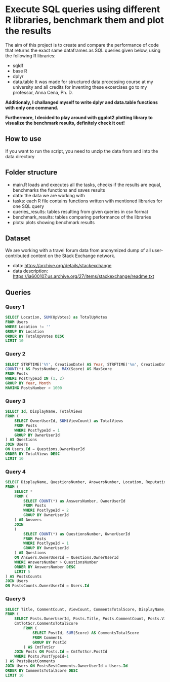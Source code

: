 # Execute SQL queries using different R libraries, benchmark them and plot the results

The aim of this project is to create and compare the performance of code that returns the exact same dataframes as SQL queries given below, using the following R libraries:
- sqldf
- base R
- dplyr
- data.table
It was made for structured data processing course at my university and all credits for inventing these excercises go to my professor, Anna Cena, Ph. D.

**Additionaly, I challanged myself to write dplyr and data.table functions with only one command.**

**Furthermore, I decided to play around with ggplot2 plotting library to visualize the benchmark results, definitely check it out!**

## How to use
If you want to run the script, you need to unzip the data from and into the data directory

## Folder structure
- main.R loads and executes all the tasks, checks if the results are equal, benchmarks the functions and saves results
- data: the data we are working with
- tasks: each R file contains functions written with mentioned libraries for one SQL query
- queries_results: tables resulting from given queries in csv format
- benchmark_results: tables comparing performance of the libraries
- plots: plots showing benchmark results 

## Dataset
We are working with a travel forum data from anonymized dump of all user-contributed content on the Stack Exchange network.
- data: https://archive.org/details/stackexchange
- data description: https://ia600107.us.archive.org/27/items/stackexchange/readme.txt

## Queries
### Query 1
```SQL
SELECT Location, SUM(UpVotes) as TotalUpVotes
FROM Users
WHERE Location != ''
GROUP BY Location
ORDER BY TotalUpVotes DESC
LIMIT 10 
```
### Query 2
```SQL
SELECT STRFTIME('%Y', CreationDate) AS Year, STRFTIME('%m', CreationDate) AS Month,
COUNT(*) AS PostsNumber, MAX(Score) AS MaxScore
FROM Posts
WHERE PostTypeId IN (1, 2)
GROUP BY Year, Month
HAVING PostsNumber > 1000 
```
### Query 3
```SQL
SELECT Id, DisplayName, TotalViews
FROM (
    SELECT OwnerUserId, SUM(ViewCount) as TotalViews
    FROM Posts
    WHERE PostTypeId = 1
    GROUP BY OwnerUserId
) AS Questions
JOIN Users
ON Users.Id = Questions.OwnerUserId
ORDER BY TotalViews DESC
LIMIT 10
```
### Query 4
```SQL
SELECT DisplayName, QuestionsNumber, AnswersNumber, Location, Reputation, UpVotes, DownVotes
FROM (
    SELECT *
    FROM (
        SELECT COUNT(*) as AnswersNumber, OwnerUserId
        FROM Posts
        WHERE PostTypeId = 2
        GROUP BY OwnerUserId
    ) AS Answers
    JOIN
    (
        SELECT COUNT(*) as QuestionsNumber, OwnerUserId
        FROM Posts
        WHERE PostTypeId = 1
        GROUP BY OwnerUserId
    ) AS Questions
    ON Answers.OwnerUserId = Questions.OwnerUserId
    WHERE AnswersNumber > QuestionsNumber
    ORDER BY AnswersNumber DESC
    LIMIT 5
) AS PostsCounts
JOIN Users
ON PostsCounts.OwnerUserId = Users.Id
```
### Query 5
```SQL
SELECT Title, CommentCount, ViewCount, CommentsTotalScore, DisplayName, Reputation, Location
FROM (
    SELECT Posts.OwnerUserId, Posts.Title, Posts.CommentCount, Posts.ViewCount,
    CmtTotScr.CommentsTotalScore
        FROM (
            SELECT PostId, SUM(Score) AS CommentsTotalScore
            FROM Comments
            GROUP BY PostId
        ) AS CmtTotScr
    JOIN Posts ON Posts.Id = CmtTotScr.PostId
    WHERE Posts.PostTypeId=1
) AS PostsBestComments
JOIN Users ON PostsBestComments.OwnerUserId = Users.Id
ORDER BY CommentsTotalScore DESC
LIMIT 10
```
